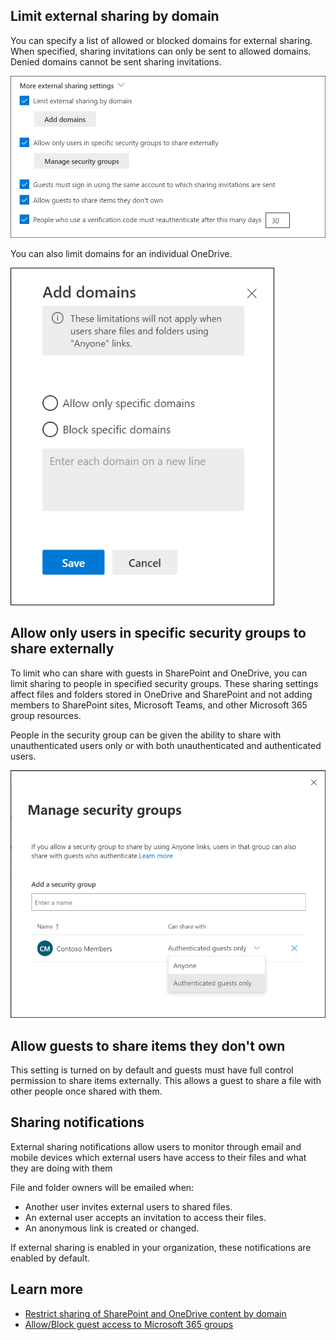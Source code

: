 
## Limit external sharing by domain
You can specify a list of allowed or blocked domains for external sharing. When specified, sharing invitations can only be sent to allowed domains. Denied domains cannot be sent sharing invitations. 

 ![Limit external sharing by domain](../media/external-sharing-settings.png)

You can also limit domains for an individual OneDrive. 

 ![Limit domains for an individual OneDrive](../media/add-domains.png)
 
## Allow only users in specific security groups to share externally
To limit who can share with guests in SharePoint and OneDrive, you can limit sharing to people in specified security groups. These sharing settings affect files and folders stored in OneDrive and SharePoint and not adding members to SharePoint sites, Microsoft Teams, and other Microsoft 365 group resources. 

People in the security group can be given the ability to share with unauthenticated users only or with both unauthenticated and authenticated users.

 ![People in a security group can be given the ability to share with unauthenticated users only or with both unauthenticated and authenticated users](../media/manage-security-zones.png)
 
## Allow guests to share items they don't own
This setting is turned on by default and guests must have full control permission to share items externally. This allows a guest to share a file with other people once shared with them.

## Sharing notifications
External sharing notifications allow users to monitor through email and mobile devices which external users have access to their files and what they are doing with them 
 
File and folder owners will be emailed when:
- Another user invites external users to shared files.
- An external user accepts an invitation to access their files.
- An anonymous link is created or changed.

If external sharing is enabled in your organization, these notifications are enabled by default.

## Learn more
- [Restrict sharing of SharePoint and OneDrive content by domain](https://docs.microsoft.com/sharepoint/restricted-domains-sharing?azure-portal=true)
- [Allow/Block guest access to Microsoft 365 groups](https://docs.microsoft.com/exchange/recipients-in-exchange-online/manage-group-access-to-office-365-groups?azure-portal=true)
